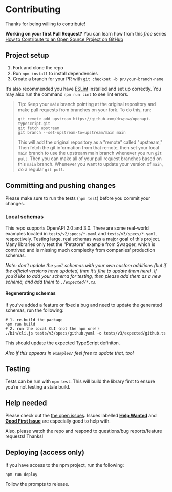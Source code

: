 # Contributing

Thanks for being willing to contribute!

**Working on your first Pull Request?** You can learn how from this _free_ series [How to Contribute to an Open Source
Project on GitHub][egghead]

## Project setup

1.  Fork and clone the repo
2.  Run `npm install` to install dependencies
3.  Create a branch for your PR with `git checkout -b pr/your-branch-name`

It’s also recommended you have [ESLint][eslint] installed and set up correctly. You may also run the command
`npm run lint` to see lint errors.

> Tip: Keep your `main` branch pointing at the original repository and make pull requests from branches on your fork. To
> do this, run:
>
> ```
> git remote add upstream https://github.com/drwpow/openapi-typescript.git
> git fetch upstream
> git branch --set-upstream-to=upstream/main main
> ```
>
> This will add the original repository as a "remote" called "upstream," Then fetch the git information from that
> remote, then set your local `main` branch to use the upstream main branch whenever you run `git pull`. Then you can
> make all of your pull request branches based on this `main` branch. Whenever you want to update your version of
> `main`, do a regular `git pull`.

## Committing and pushing changes

Please make sure to run the tests (`npm test`) before you commit your changes.

### Local schemas

This repo supports OpenAPI 2.0 and 3.0. There are some real-world examples located in `tests/v2/specs/*.yaml` and
`tests/v3/specs/*.yaml`, respectively. Testing large, real schemas was a major goal of this project. Many libraries only
test the “Petstore” example from Swagger, which is contrived and is missing much complexity from companies’ production
schemas.

_Note: don’t update the `yaml` schemas with your own custom additions (but if the official versions have updated, then
it’s fine to update them here). If you’d like to add your schema for testing, then please add them as a new schema, and
add them to `./expected/*.ts`._

#### Regenerating schemas

If you’ve added a feature or fixed a bug and need to update the generated schemas, run the following:

```
# 1. re-build the package
npm run build
# 2. run the local CLI (not the npm one!)
./bin/cli.js tests/v3/specs/github.yaml -o tests/v3/expected/github.ts
```

This should update the expected TypeScript definiton.

_Also if this appears in `examples/` feel free to update that, too!_

## Testing

Tests can be run with `npm test`. This will build the library first to ensure you’re not testing a stale build.

## Help needed

Please check out the [the open issues][issues]. Issues labelled [**Help Wanted**][help-wanted] and [**Good First
Issue**][good-first-issue] are especially good to help with.

Also, please watch the repo and respond to questions/bug reports/feature requests! Thanks!

## Deploying (access only)

If you have access to the npm project, run the following:

```bash
npm run deploy
```

Follow the prompts to release.

[all-contributors]: https://github.com/all-contributors/all-contributors
[egghead]: https://egghead.io/series/how-to-contribute-to-an-open-source-project-on-github
[eslint]: https://eslint.org/
[good-first-issue]:
  https://github.com/drwpow/openapi-typescript/issues?q=is%3Aissue+is%3Aopen+label%3A%22good+first+issue%22
[help-wanted]: https://github.com/drwpow/openapi-typescript/issues?q=is%3Aissue+is%3Aopen+label%3A%22help+wanted%22
[issues]: https://github.com/drwpow/openapi-typescript/issues

